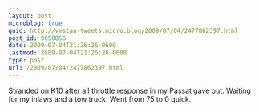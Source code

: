 ```yaml
---
layout: post
microblog: true
guid: http://vmstan-tweets.micro.blog/2009/07/04/2477862397.html
post_id: 3050856
date: 2009-07-04T21:26:26-0600
lastmod: 2009-07-04T21:26:26-0600
type: post
url: /2009/07/04/2477862397.html
---
```

Stranded on K10 after all throttle response in my Passat gave out. Waiting for my inlaws and a tow truck. Went from 75 to 0 quick.
